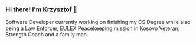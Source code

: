 ### Hi there!  I'm Krzysztof 👋

Software Developer currently working on finishing my CS Degree while also being a Law Enforcer, EULEX Peacekeeping mission in Kosovo Veteran, Strength Coach and a family man.

<!--
**Kielx/Kielx** is a ✨ _special_ ✨ repository because its `README.md` (this file) appears on your GitHub profile.

Here are some ideas to get you started:

- 🔭 I’m currently working on ...
- 🌱 I’m currently learning ...
- 👯 I’m looking to collaborate on ...
- 🤔 I’m looking for help with ...
- 💬 Ask me about ...
- 📫 How to reach me: ...
- 😄 Pronouns: ...
- ⚡ Fun fact: ...
-->
<!--stackedit_data:
eyJoaXN0b3J5IjpbLTk1MTg5NDU4NiwzNDcxODQxNyw2MzUzNT
U2NjhdfQ==
-->